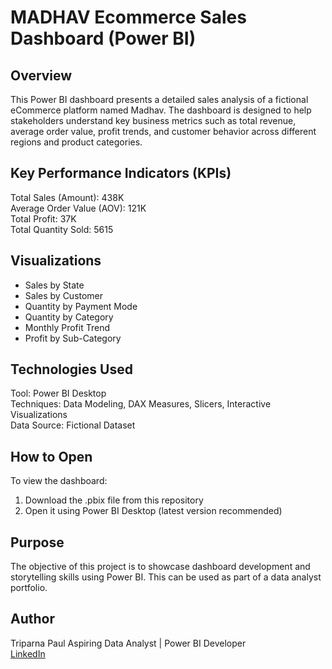 # MADHAV Ecommerce Sales Dashboard (Power BI)

## Overview

This Power BI dashboard presents a detailed sales analysis of a fictional eCommerce platform named Madhav. The dashboard is designed to help stakeholders understand key business metrics such as total revenue, average order value, profit trends, and customer behavior across different regions and product categories.

## Key Performance Indicators (KPIs)
Total Sales (Amount): 438K  
Average Order Value (AOV): 121K  
Total Profit: 37K  
Total Quantity Sold: 5615

## Visualizations
- Sales by State  
- Sales by Customer  
- Quantity by Payment Mode  
- Quantity by Category  
- Monthly Profit Trend  
- Profit by Sub-Category

## Technologies Used
Tool: Power BI Desktop  
Techniques: Data Modeling, DAX Measures, Slicers, Interactive Visualizations  
Data Source: Fictional Dataset

## How to Open
To view the dashboard:
1. Download the .pbix file from this repository
2. Open it using Power BI Desktop (latest version recommended)

## Purpose
The objective of this project is to showcase dashboard development and storytelling skills using Power BI. This can be used as part of a data analyst portfolio.

## Author
Triparna Paul
Aspiring Data Analyst | Power BI Developer  
[LinkedIn](www.linkedin.com/in/triparna-paul-8ab75b31b)  













